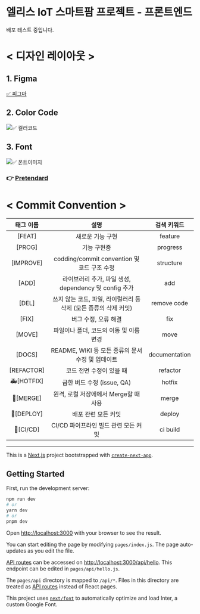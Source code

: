 # 엘리스 IoT 스마트팜 프로젝트 - 프론트엔드

배포 테스트 중입니다.

# < 디자인 레이아웃 >

## 1. Figma

[✅ 피그마](https://www.figma.com/embed?embed_host=notion&url=https%3A%2F%2Fwww.figma.com%2Ffile%2Fvpc6cgxrzFIsNXW8DFwlZs%2FIoT-%ED%94%84%EB%A1%9C%EC%A0%9D%ED%8A%B8%3Fnode-id%3D0%3A1%26t%3D1BicK3MmUEdjRGTV-1)

## 2. Color Code

![✅ 컬러코드](https://kdt-gitlab.elice.io/iot_track/class_01/iot_project/team1/frontend/uploads/884abe4f5d8d35bca95931cff4fdf17b/image_23__1_.png)

## 3. Font

![✅ 폰트이미지](https://kdt-gitlab.elice.io/iot_track/class_01/iot_project/team1/frontend/uploads/07f1ceba9dc744e37bb9b3deb3dc1291/image_21.png)

### 👉 [Pretendard](https://cactus.tistory.com/306)

# < Commit Convention >

|  태그 이름  |                               설명                               |  검색 키워드  |
| :---------: | :--------------------------------------------------------------: | :-----------: |
|   [FEAT]    |                         새로운 기능 구현                         |    feature    |
|   [PROG]    |                           기능 구현중                            |   progress    |
|  [IMPROVE]  |           codding/commit convention 및 코드 구조 수정            |   structure   |
|    [ADD]    |      라이브러리 추가, 파일 생성, dependency 및 config 추가       |      add      |
|    [DEL]    | 쓰지 않는 코드, 파일, 라이럴러리 등 삭제 (모든 종류의 삭제 커밋) |  remove code  |
|    [FIX]    |                       버그 수정, 오류 해결                       |      fix      |
|   [MOVE]    |             파일이나 폴더, 코드의 이동 및 이름 변경              |     move      |
|   [DOCS]    |        README, WIKI 등 모든 종류의 문서 수정 및 업데이트         | documentation |
| [REFACTOR]  |                     코드 전면 수정이 있을 때                     |   refactor    |
| 🚑️[HOTFIX] |                    급한 버드 수정 (issue, QA)                    |    hotfix     |
|  🔀[MERGE]  |              원격, 로컬 저장에에서 Merge할 때 사용               |     merge     |
| 🚀[DEPLOY]  |                       배포 관련 모든 커밋                        |    deploy     |
|  👷[CI/CD]  |               CI/CD 파이프라인 빌드 관련 모든 커밋               |   ci build    |

---

This is a [Next.js](https://nextjs.org/) project bootstrapped with [`create-next-app`](https://github.com/vercel/next.js/tree/canary/packages/create-next-app).

## Getting Started

First, run the development server:

```bash
npm run dev
# or
yarn dev
# or
pnpm dev
```

Open [http://localhost:3000](http://localhost:3000) with your browser to see the result.

You can start editing the page by modifying `pages/index.js`. The page auto-updates as you edit the file.

[API routes](https://nextjs.org/docs/api-routes/introduction) can be accessed on [http://localhost:3000/api/hello](http://localhost:3000/api/hello). This endpoint can be edited in `pages/api/hello.js`.

The `pages/api` directory is mapped to `/api/*`. Files in this directory are treated as [API routes](https://nextjs.org/docs/api-routes/introduction) instead of React pages.

This project uses [`next/font`](https://nextjs.org/docs/basic-features/font-optimization) to automatically optimize and load Inter, a custom Google Font.
